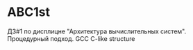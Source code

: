 # ABC1st
ДЗ#1 по дисплицне "Архитектура вычислительных систем". Процедурный подход. GCC C-like structure
